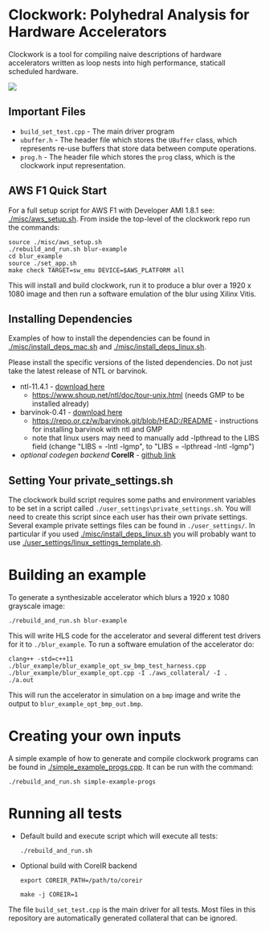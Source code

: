 # Clockwork: Polyhedral Analysis for Hardware Accelerators

Clockwork is a tool for compiling naive descriptions of hardware accelerators written as loop nests into high performance, staticall scheduled hardware.

![](./pictures/polyhedral_scheduling_figure_2.jpg)

## Important Files

* `build_set_test.cpp` - The main driver program
* `ubuffer.h` - The header file which stores the `UBuffer` class, which represents re-use buffers that store data between compute operations.
* `prog.h` - The header file which stores the `prog` class, which is the clockwork input representation.

## AWS F1 Quick Start

For a full setup script for AWS F1 with Developer AMI 1.8.1 see: [./misc/aws\_setup.sh](./misc/aws_setup.sh). From inside the top-level of the clockwork repo run the commands:

    source ./misc/aws_setup.sh
    ./rebuild_and_run.sh blur-example
    cd blur_example
    source ./set_app.sh
    make check TARGET=sw_emu DEVICE=$AWS_PLATFORM all 

This will install and build clockwork, run it to produce a blur over a 1920 x 1080 image and then run a software emulation of the blur using Xilinx Vitis.

## Installing Dependencies

Examples of how to install the dependencies can be found in [./misc/install\_deps\_mac.sh](./misc/install_deps_mac.sh) and [./misc/install\_deps\_linux.sh](./misc/install\_deps\_linux.sh).

Please install the specific versions of the listed dependencies. Do
not just take the latest release of NTL or barvinok.

* ntl-11.4.1 - [download here](https://shoup.net/ntl/download.html) 
    * https://www.shoup.net/ntl/doc/tour-unix.html (needs GMP to be installed already)
* barvinok-0.41 - [download here](http://barvinok.gforge.inria.fr/)
   * https://repo.or.cz/w/barvinok.git/blob/HEAD:/README - instructions for installing barvinok with ntl and GMP
   * note that linux users may need to manually add -lpthread to the LIBS field (change "LIBS = -lntl -lgmp", to "LIBS = -lpthread -lntl -lgmp")
* *optional codegen backend* **CoreIR** - [github link](https://github.com/rdaly525/coreir.git)

## Setting Your private\_settings.sh

The clockwork build script requires some paths and environment variables to be set in
a script called `./user_settings\private_settings.sh`. You will need to create this script
since each user has their own private settings. Several example private settings
files can be found in `./user_settings/`. In particular if you used [./misc/install\_deps\_linux.sh](./misc/install\_deps\_linux.sh) you will probably want to use [./user_settings/linux\_settings\_template.sh](./user_settings/linux\_settings\_template.sh).

# Building an example 

To generate a synthesizable accelerator which blurs a 1920 x 1080 grayscale image:

    ./rebuild_and_run.sh blur-example

This will write HLS code for the accelerator and several different test drivers for it to `./blur_example`. To run a software emulation of the accelerator do:

    clang++ -std=c++11 ./blur_example/blur_example_opt_sw_bmp_test_harness.cpp ./blur_example/blur_example_opt.cpp -I ./aws_collateral/ -I .
    ./a.out

This will run the accelerator in simulation on a `bmp` image and write the output to `blur_example_opt_bmp_out.bmp`.

# Creating your own inputs

A simple example of how to generate and compile clockwork programs can be found in [./simple\_example\_progs.cpp](./simple_example_progs.cpp). It can be run with the command:

    ./rebuild_and_run.sh simple-example-progs

# Running all tests

* Default build and execute script which will execute all tests:

    `./rebuild_and_run.sh`

* Optional build with CoreIR backend

    `export COREIR_PATH=/path/to/coreir`
    
    `make -j COREIR=1`

The file `build_set_test.cpp` is the main driver for all tests.
Most files in this repository are automatically generated collateral
that can be ignored.

